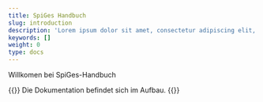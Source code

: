 ```yaml
---
title: SpiGes Handbuch
slug: introduction
description: 'Lorem ipsum dolor sit amet, consectetur adipiscing elit, sed do eiusmod tempor incididunt ut labore et dolore magna aliqua.'
keywords: []
weight: 0
type: docs
---
```


Willkomen bei SpiGes-Handbuch

{{<alert color="info">}}
Die Dokumentation befindet sich im Aufbau.
{{</alert>}}
